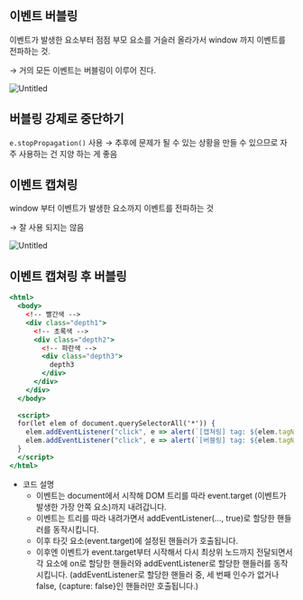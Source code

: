 ## 이벤트 버블링

이벤트가 발생한 요소부터 점점 부모 요소를 거슬러 올라가서 window 까지 이벤트를 전파하는 것. 

→ 거의 모든 이벤트는 버블링이 이루어 진다.

![Untitled](https://prod-files-secure.s3.us-west-2.amazonaws.com/858ac9c3-9dda-4548-9019-2e429c4b0ad0/60d1c2c6-f7e2-4f94-8547-46586cb0f82e/Untitled.png)

## 버블링 강제로 중단하기

`e.stopPropagation()` 사용 → 추후에 문제가 될 수 있는 상황을 만들 수 있으므로 자주 사용하는 건 지양 하는 게 좋음

## 이벤트 캡쳐링

window 부터 이벤트가 발생한 요소까지 이벤트를 전파하는 것

→ 잘 사용 되지는 않음

![Untitled](https://prod-files-secure.s3.us-west-2.amazonaws.com/858ac9c3-9dda-4548-9019-2e429c4b0ad0/b9852aa7-0e29-4842-a021-0bf3a0972559/Untitled.png)

## 이벤트 캡쳐링 후 버블링

```jsx
<html>
  <body>
    <!-- 빨간색 -->
    <div class="depth1">
      <!-- 초록색 -->
      <div class="depth2">
      	<!-- 파란색 -->
        <div class="depth3">
          depth3
        </div>
      </div>    
    </div>
  </body>
  
  <script>
  for(let elem of document.querySelectorAll('*')) {
  	elem.addEventListener("click", e => alert(`[캡쳐링] tag: ${elem.tagName}, class: ${elem.className}`), true);
  	elem.addEventListener("click", e => alert(`[버블링] tag: ${elem.tagName}, class: ${elem.className}`));
  }
  </script>
</html>
```

- 코드 설명
    - 이벤트는 document에서 시작해 DOM 트리를 따라 event.target (이벤트가 발생한 가장 안쪽 요소)까지 내려갑니다.
    - 이벤트는 트리를 따라 내려가면서 addEventListener(..., true)로 할당한 핸들러를 동작시킵니다.
    - 이후 타깃 요소(event.target)에 설정된 핸들러가 호출됩니다.
    - 이후엔 이벤트가 event.target부터 시작해서 다시 최상위 노드까지 전달되면서 각 요소에 on<event>로 할당한 핸들러와 addEventListener로 할당한 핸들러를 동작시킵니다. (addEventListener로 할당한 핸들러 중, 세 번째 인수가 없거나 false, {capture: false}인 핸들러만 호출됩니다.)